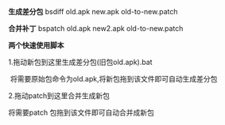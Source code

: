 **生成差分包**
bsdiff old.apk new.apk old-to-new.patch

**合并补丁**
bspatch old.apk new2.apk old-to-new.patch

**两个快速使用脚本**

1.拖动新包到这里生成差分包(旧包old.apk).bat

​    将需要原始包命令为old.apk,将新包拖到该文件即可自动生成差分包

2.拖动patch到这里合并生成新包 

   将需要patch 包拖到该文件即可自动合并成新包